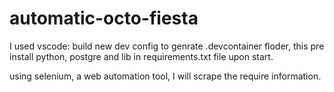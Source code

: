 # automatic-octo-fiesta

I used vscode: build new dev config to genrate .devcontainer floder, this pre install python, postgre and lib in requirements.txt file upon start.

using selenium, a web automation tool, I will scrape the require information.